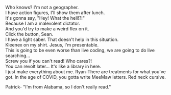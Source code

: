 Who knows? I'm not a geographer.  
I have action figures, I'll show them after lunch.  
It's gonna say, "Hey! What the hell!?!"  
Because I am a malevolent dictator.  
And you'd try to make a weird flex on it.  
Click the button, Sean.  
I have a light saber. That doesn't help in this situation.  
Kleenex on my shirt. Jesus, I'm presentable.  
This is going to be even worse than live coding, we are going to do live searching...  
Screw you if you can't read! Who cares?!  
You can revolt later...
It's like a library in here.  
I just make everything about me. Ryan-There are treatments for what you've got.
In the age of COVID, you gotta write MeeMaw letters. Red neck cursive.

Patrick- "I'm from Alabama, so I don't really read."
